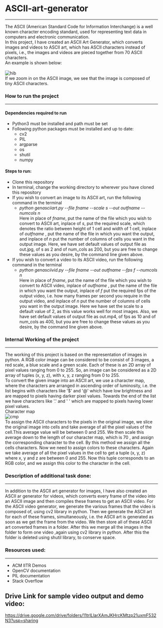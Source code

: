 # ASCII-art-generator
----
The ASCII (American Standard Code for Information Interchange) is a well known character encoding standard, used for representing text data in computers and electronic communication. <br />
In this project, I have created an ASCII Art Generator, which converts images and videos to ASCII art, which has ASCII characters instead of pixels, i.e., the images and videos are pieced together from 70 ASCII characters.<br />
An example is shown below:<br />
<br/>
![hib](https://user-images.githubusercontent.com/76247110/174473416-53d71f80-bc09-4474-bed3-694e1ab9d1b2.png) <br/>
If we zoom in on the ASCII image, we see that the image is composed of tiny ASCII characters. <br/>
### How to run the project ###
----
#### Dependencies required to run
* Python3 must be installed and path must be set
* Following python packages must be installed and up to date:
    * cv2
    * PIL
    * argparse
    * os
    * shutil
    * numpy
#### Steps to run:
* Clone this repository
* In terminal, change the working directory to wherever you have cloned this repository
* If you wish to convert an image to its ASCII art, run the following command in the terminal
    * _python genasciiart.py --file fname --scale s --out outfname --numcols n_ \
Here in place of _fname_, put the name of the file which you wish to convert to ASCII art, inplace of _s_, put the required scale, which denotes the ratio between height of 1 cell and width of 1 cell, inplace of _outfname_ , put the name of the file in which you want the output, and inplace of _n_ put the number of columns of cells you want in the output image. Here, we have set default values of output file as out.jpg, of s as 2 and of num_cols as 200, but you are free to change these values as you desire, by the command line given above.
* If you wish to convert a video to its ASCII video, run the following command in the terminal
    * _python genasciivid.py --file fname --out outfname --fps f --numcols n_ \
Here in place of _fname_, put the name of the file which you wish to convert to ASCII video, inplace of _outfname_ , put the name of the file in which you want the output, inplace of _f_ put the required fps of the output video, i.e. how many frames per second you require in the output video, and inplace of _n_ put the number of columns of cells you want in the output image. Here we have set the scale to a default value of 2, as this value works well for most images. Also, we have set default values of output file as out.mp4, of fps as 10 and of num_cols as 400, but you are free to change these values as you desire, by the command line given above. 
### Internal Working of the project
----
The working of this project is based on the representation of images in python. A RGB color image can be considered to be consist of 3 images, a red scale, a blue scale and a green scale. Each of these is an 2D array of pixel values ranging from 0 to 255. So, an image can be considered as a 2D array of tuples (x, y, z), with x, y, z ranging from 0 to 255. <br/>
To convert the given image into an ASCII art, we use a character map, where the characters are arranged in ascending order of luminosity, i.e. the list begins with characters like '$' and '@' which have low brightness and are mapped to pixels having darker pixel values. Towards the end of the list we have characters like '.' and ' ' which are mapped to pixels having lower pixel values. <br/>
Character map <br/>
![cmp](https://user-images.githubusercontent.com/76247110/174477858-5e77b52c-87ac-4105-99b0-c57b03a819e7.PNG) <br/>
To assign the ASCII characters to the pixels in the original image, we slice the original image into cells and take average of all the pixel values of the cell.This average value will be between 0 and 255. We then scale this average down to the length of our character map, which is 70 , and assign the corresponding character to the cell. By this method we assign all the cells characters. Now we need to assign colors to these characters. Again we take average of all the pixel values in the cell to get a tuple (x, y, z) where x, y and z are between 0 and 255. Now this tuple corresponds to an RGB color, and we assign this color to the character in the cell.<br/>
### Description of additional task done:
----
In addition to the ASCII art generator for images, I have also created an ASCII ar generator for videos, which converts every frame of the video into an ASCII image and then compiles these frames to get an ASCII video. For the ASCII video generator, we generate the various frames that the video is composed of, using cv2 library in python. Then we generate the ASCII art for each of these frames, simultaneously, i.e. the ASCII art is generated as soon as we get the frame from the video. We then store all of these ASCII art converted frames in a folder. After this we merge all the images in the folder to form one video ,again using cv2 library in python. After this the folder is deleted using shutil library, to conserve space.
### Resources used:
----
* ACM IITR Demos
* OpenCV documentation
* PIL documentation
* Stack Overflow
## Drive Link for sample video output and demo video:
https://drive.google.com/drive/folders/11trILlarXAmJKHrcKMtzp21uxmF532N3?usp=sharing
